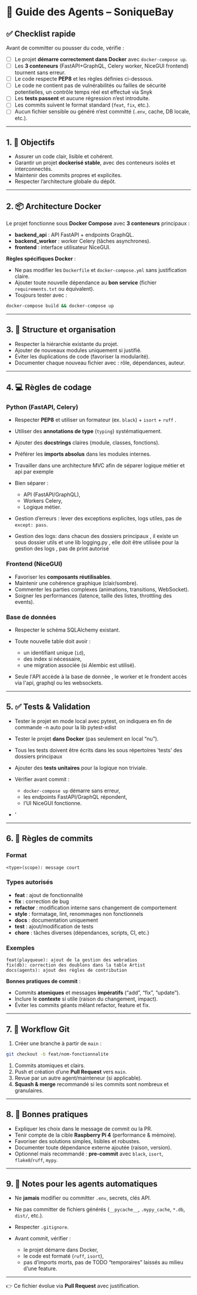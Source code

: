 # 📘 Guide des Agents – SoniqueBay

## ✅ Checklist rapide

Avant de committer ou pousser du code, vérifie :

* [ ] Le projet **démarre correctement dans Docker** avec `docker-compose up`.
* [ ] Les **3 conteneurs** (FastAPI+GraphQL, Celery worker, NiceGUI frontend) tournent sans erreur.
* [ ] Le code respecte **PEP8** et les règles définies ci-dessous.
* [ ] Le code ne contient pas de vulnérabilités ou failles de sécurité potentielles, un contrôle temps réel est effectué via Snyk
* [ ] Les **tests passent** et aucune régression n’est introduite.
* [ ] Les commits suivent le format standard (`feat`, `fix`, etc.).
* [ ] Aucun fichier sensible ou généré n’est committé (`.env`, cache, DB locale, etc.).

---

## 1. 🎯 Objectifs

* Assurer un code clair, lisible et cohérent.
* Garantir un projet **dockerisé stable**, avec des conteneurs isolés et interconnectés.
* Maintenir des commits propres et explicites.
* Respecter l’architecture globale du dépôt.

---

## 2. 📦 Architecture Docker

Le projet fonctionne sous **Docker Compose** avec **3 conteneurs** principaux :

* **backend_api** : API FastAPI + endpoints GraphQL.
* **backend_worker** : worker Celery (tâches asynchrones).
* **frontend** : interface utilisateur NiceGUI.

**Règles spécifiques Docker** :

* Ne pas modifier les `Dockerfile` et `docker-compose.yml` sans justification claire.
* Ajouter toute nouvelle dépendance au **bon service** (fichier `requirements.txt` ou équivalent).
* Toujours tester avec :

```bash
docker-compose build && docker-compose up
```

---

## 3. 📂 Structure et organisation

* Respecter la hiérarchie existante du projet.
* Ajouter de nouveaux modules uniquement si justifié.
* Éviter les duplications de code (favoriser la modularité).
* Documenter chaque nouveau fichier avec : rôle, dépendances, auteur.

---

## 4. 💻 Règles de codage

### Python (FastAPI, Celery)

* Respecter **PEP8** et utiliser un formateur (ex. `black`) + `isort` + `ruff` .
* Utiliser des **annotations de type** (`typing`) systématiquement.
* Ajouter des **docstrings** claires (module, classes, fonctions).
* Préférer les **imports absolus** dans les modules internes.
* Travailler dans une architecture MVC afin de séparer logique métier et api par exemple 
* Bien séparer :

  * API (FastAPI/GraphQL),
  * Workers Celery,
  * Logique métier.
* Gestion d’erreurs : lever des exceptions explicites, logs utiles, pas de `except: pass`.
* Gestion des logs: dans chacun des dossiers principaux , il existe un sous dossier utils et une lib logging.py , elle doit être utilisée pour la gestion des logs ,  pas de print autorisé

### Frontend (NiceGUI)

* Favoriser les **composants réutilisables**.
* Maintenir une cohérence graphique (clair/sombre).
* Commenter les parties complexes (animations, transitions, WebSocket).
* Soigner les performances (latence, taille des listes, throttling des events).

### Base de données

* Respecter le schéma SQLAlchemy existant.
* Toute nouvelle table doit avoir :

  * un identifiant unique (`id`),
  * des index si nécessaire,
  * une migration associée (si Alembic est utilisé).

* Seule l'API accède à la base de donnée , le worker et le frondent accès via l'api,  graphql ou les websockets.

---

## 5. ✅ Tests & Validation

* Tester le projet en mode local avec pytest,  on indiquera en fin de commande -n auto pour la lib pytest-xdist
* Tester le projet **dans Docker** (pas seulement en local “nu”).
* Tous les tests doivent être écrits dans les sous répertoires 'tests' des dossiers principaux 
* Ajouter des **tests unitaires** pour la logique non triviale.
* Vérifier avant commit :

  * `docker-compose up` démarre sans erreur,
  * les endpoints FastAPI/GraphQL répondent,
  * l’UI NiceGUI fonctionne.
* '
---

## 6. 📜 Règles de commits

### Format

`<type>(scope): message court`

### Types autorisés

* **feat** : ajout de fonctionnalité
* **fix** : correction de bug
* **refactor** : modification interne sans changement de comportement
* **style** : formatage, lint, renommages non fonctionnels
* **docs** : documentation uniquement
* **test** : ajout/modification de tests
* **chore** : tâches diverses (dépendances, scripts, CI, etc.)

### Exemples

```text
feat(playqueue): ajout de la gestion des webradios
fix(db): correction des doublons dans la table Artist
docs(agents): ajout des règles de contribution
```

**Bonnes pratiques de commit** :

* Commits **atomiques** et messages **impératifs** (“add”, “fix”, “update”).
* Inclure le **contexte** si utile (raison du changement, impact).
* Éviter les commits géants mêlant refactor, feature et fix.

---

## 7. 🔄 Workflow Git

1. Créer une branche à partir de `main` :

```bash
git checkout -b feat/nom-fonctionnalite
```

1. Commits atomiques et clairs.
2. Push et création d’une **Pull Request** vers `main`.
3. Revue par un autre agent/mainteneur (si applicable).
4. **Squash & merge** recommandé si les commits sont nombreux et granulaires.

---

## 8. 🤝 Bonnes pratiques

* Expliquer les choix dans le message de commit ou la PR.
* Tenir compte de la cible **Raspberry Pi 4** (performance & mémoire).
* Favoriser des solutions simples, lisibles et robustes.
* Documenter toute dépendance externe ajoutée (raison, version).
* Optionnel mais recommandé : **pre-commit** avec `black`, `isort`, `flake8`/`ruff`, `mypy`.

---

## 9. 📌 Notes pour les agents automatiques

* Ne **jamais** modifier ou committer `.env`, secrets, clés API.
* Ne pas committer de fichiers générés (`__pycache__`, `.mypy_cache`, `*.db`, `dist/`, etc.).
* Respecter `.gitignore`.
* Avant commit, vérifier :

  * le projet démarre dans Docker,
  * le code est formaté (`ruff`, `isort`),
  * pas d’imports morts, pas de TODO “temporaires” laissés au milieu d’une feature.

---

👉 Ce fichier évolue via **Pull Request** avec justification.
